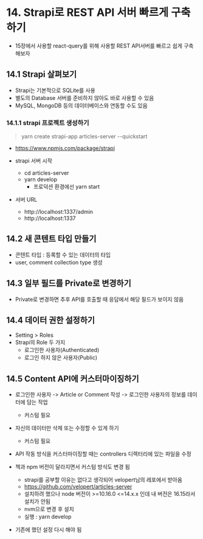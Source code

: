 # 14. Strapi로 REST API 서버 빠르게 구축하기

- 15장에서 사용할 react-query를 위해 사용할 REST API서버를 빠르고 쉽게 구축해보자

## 14.1 Strapi 살펴보기

- Strapi는 기본적으로 SQLite를 사용
- 별도의 Database 서버를 준비하지 않아도 바로 사용할 수 있음
- MySQL, MongoDB 등의 데이터베이스와 연동할 수도 있음

### 14.1.1 strapi 프로젝트 생성하기

> yarn create strapi-app articles-server --quickstart

- https://www.npmjs.com/package/strapi

- strapi 서버 시작
  - cd articles-server
  - yarn develop
    - 프로덕션 환경에선 yarn start
- 서버 URL
  - http://localhost:1337/admin
  - http://localhost:1337

## 14.2 새 콘텐트 타입 만들기

- 콘텐트 타입 : 등록할 수 있는 데이터의 타입
- user, comment collection type 생성

## 14.3 일부 필드를 Private로 변경하기

- Private로 변경하면 추후 API를 호출할 때 응답에서 해당 필드가 보이지 않음

## 14.4 데이터 권한 설정하기

- Setting > Roles
- Strapi의 Role 두 가지
  - 로그인한 사용자(Authenticated)
  - 로그인 하지 않은 사용자(Public)

## 14.5 Content API에 커스터마이징하기

- 로그인한 사용자 -> Article or Comment 작성 -> 로그인한 사용자의 정보를 데이터에 담는 작업
  - 커스텀 필요
- 자신의 데이터만 삭제 또는 수정할 수 있게 하기

  - 커스텀 필요

- API 작동 방식을 커스터마이징할 때는 controllers 디렉터리에 있는 파일을 수정

- 책과 npm 버전이 달라지면서 커스텀 방식도 변경 됨
  - strapi를 공부할 이유는 없다고 생각되어 velopert님의 레포에서 받아옴
  - https://github.com/velopert/articles-server
  - 설치하려 했으나 node 버전이 >=10.16.0 <=14.x.x 인데 내 버전은 16.15라서 설치가 안됨
  - nvm으로 변경 후 설치
  - 실행 : yarn develop
- 기존에 했던 설정 다시 해야 됨
